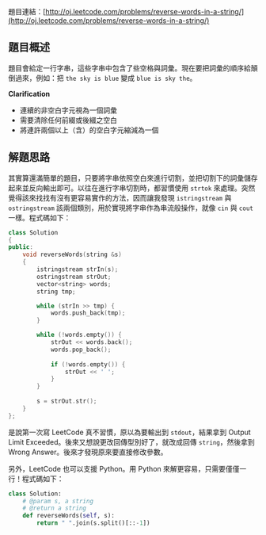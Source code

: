 <!--
[date]: 2014-03-16
[title]: [LeetCode] Reverse Words in a String
[name]: leetcode-reverse-words-in-a-string
[tag]: string | 字串, problem solution | 題解
-->

題目連結：[http://oj.leetcode.com/problems/reverse-words-in-a-string/](http://oj.leetcode.com/problems/reverse-words-in-a-string/)

題目概述
--------

題目會給定一行字串，這些字串中包含了些空格與詞彙。現在要把詞彙的順序給顛倒過來，例如：把 `the sky is blue` 變成 `blue is sky the`。

**Clarification**

- 連續的非空白字元視為一個詞彙
- 需要清除任何前綴或後綴之空白
- 將連許兩個以上（含）的空白字元縮減為一個

解題思路
--------

其實算還滿簡單的題目，只要將字串依照空白來進行切割，並把切割下的詞彙儲存起來並反向輸出即可。以往在進行字串切割時，都習慣使用 `strtok` 來處理。突然覺得該來找找有沒有更容易實作的方法，因而讓我發現 `istringstream` 與 `ostringstream` 該兩個類別，用於實現將字串作為串流般操作，就像 `cin` 與 `cout` 一樣。程式碼如下：

```c++
class Solution
{
public:
    void reverseWords(string &s)
	{
		istringstream strIn(s);
		ostringstream strOut;
		vector<string> words;
		string tmp;

		while (strIn >> tmp) {
			words.push_back(tmp);
		}

		while (!words.empty()) {
			strOut << words.back();
			words.pop_back();
			
			if (!words.empty()) {
				strOut << ' ';
			}
		}
		
		s = strOut.str();
    }
};
```

是說第一次寫 LeetCode 真不習慣，原以為要輸出到 `stdout`，結果拿到 Output Limit Exceeded。後來又想說更改回傳型別好了，就改成回傳 `string`，然後拿到 Wrong Answer。後來才發現原來要直接修改參數。

另外，LeetCode 也可以支援 Python。用 Python 來解更容易，只需要僅僅一行！程式碼如下：

```python
class Solution:
    # @param s, a string
    # @return a string
    def reverseWords(self, s):
        return " ".join(s.split()[::-1])
```
